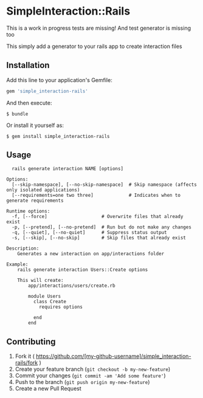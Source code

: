 # SimpleInteraction::Rails

This is a work in progress tests are missing! And test generator is missing too

This simply add a generator to your rails app to create interaction files

## Installation

Add this line to your application's Gemfile:

```ruby
gem 'simple_interaction-rails'
```

And then execute:

    $ bundle

Or install it yourself as:

    $ gem install simple_interaction-rails

## Usage

```
  rails generate interaction NAME [options]

Options:
  [--skip-namespace], [--no-skip-namespace]  # Skip namespace (affects only isolated applications)
  [--requirements=one two three]             # Indicates when to generate requirements

Runtime options:
  -f, [--force]                    # Overwrite files that already exist
  -p, [--pretend], [--no-pretend]  # Run but do not make any changes
  -q, [--quiet], [--no-quiet]      # Suppress status output
  -s, [--skip], [--no-skip]        # Skip files that already exist

Description:
    Generates a new interaction on app/interactions folder

Example:
    rails generate interaction Users::Create options

    This will create:
        app/interactions/users/create.rb

        module Users
          class Create
            requires options

          end
        end
```

## Contributing

1. Fork it ( https://github.com/[my-github-username]/simple_interaction-rails/fork )
2. Create your feature branch (`git checkout -b my-new-feature`)
3. Commit your changes (`git commit -am 'Add some feature'`)
4. Push to the branch (`git push origin my-new-feature`)
5. Create a new Pull Request
